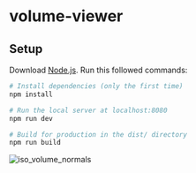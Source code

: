 # volume-viewer

## Setup
Download [Node.js](https://nodejs.org/en/download/).
Run this followed commands:

``` bash
# Install dependencies (only the first time)
npm install

# Run the local server at localhost:8080
npm run dev

# Build for production in the dist/ directory
npm run build
```
![iso_volume_normals](https://raw.githubusercontent.com/XaralampidisBasilis/volume-rendering/iso_viewer/static/images/iso_volume_normals.png)
